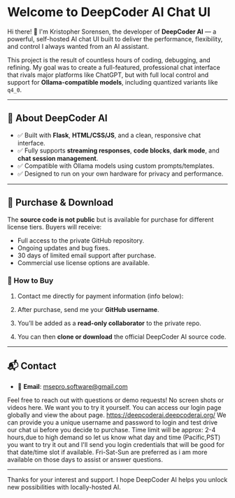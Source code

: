 # Welcome to DeepCoder AI Chat UI

Hi there! 👋 I'm Kristopher Sorensen, the developer of **DeepCoder AI** — a powerful, self-hosted AI chat UI built to deliver the performance, flexibility, and control I always wanted from an AI assistant.

This project is the result of countless hours of coding, debugging, and refining. My goal was to create a full-featured, professional chat interface that rivals major platforms like ChatGPT, but with full local control and support for **Ollama-compatible models**, including quantized variants like `q4_0`.

---

## 🌟 About DeepCoder AI

- ✅ Built with **Flask**, **HTML/CSS/JS**, and a clean, responsive chat interface.
- ✅ Fully supports **streaming responses**, **code blocks**, **dark mode**, and **chat session management**.
- ✅ Compatible with Ollama models using custom prompts/templates.
- ✅ Designed to run on your own hardware for privacy and performance.

---

## 💼 Purchase & Download

The **source code is not public** but is available for purchase for different license tiers. Buyers will receive:

- Full access to the private GitHub repository.
- Ongoing updates and bug fixes.
- 30 days of limited email support after purchase.
- Commercial use license options are available.

### 🔐 How to Buy

1. Contact me directly for payment information (info below):

2. After purchase, send me your **GitHub username**.
3. You’ll be added as a **read-only collaborator** to the private repo.
4. You can then **clone or download** the official DeepCoder AI source code.

---

## 📬 Contact

- 📧 **Email**: msepro.software@gmail.com 


Feel free to reach out with questions or demo requests! No screen shots or videos here. We want you to try it yourself.
You can access our login page globally and view the about page. https://deepcoderai.deepcoderai.org/
We can provide you a unique username and password to login and test drive our chat ui before you decide to purchase. Time limit will be approx: 2-4 hours,due to high demand so let us know what day and time (Pacific,PST) you want to try it out and I'll send you login credentials that will be good for that date/time slot if available.
Fri-Sat-Sun are preferred as i am more available on those days to assist or answer questions.


---

Thanks for your interest and support. I hope DeepCoder AI helps you unlock new possibilities with locally-hosted AI.
